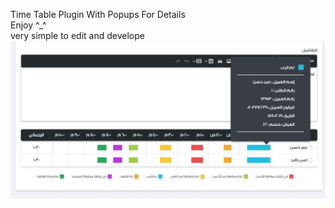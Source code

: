 Time Table Plugin With Popups For Details <br>
Enjoy ^_^ <br>
very simple to edit and develope <br>
![Screenshot](shot.png)
